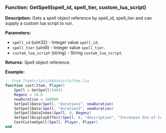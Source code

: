 ### Function: GetSpell(spell_id, spell_tier, custom_lua_script)

**Description:**
Gets a spell object reference by spell_id, spell_tier and can supply a custom lua script to run.

**Parameters:**
- `spell_id` (uint32) - Integer value `spell_id`.
- `spell_tier` (uint8) - Integer value `spell_tier`.
- `custom_lua_script` (string) - String `custom_lua_script`.

**Returns:** Spell object reference.

**Example:**

```lua
-- From ItemScripts/AbbatoirCoffee.lua
function cast(Item, Player)
	Spell = GetSpell(5463)
	Regenz = 18.0
	newDuration = 180000
	SetSpellData(Spell, "duration1", newDuration)
	SetSpellData(Spell, "duration2", newDuration)
	SetSpellDataIndex(Spell, 0, Regenz)
	SetSpellDisplayEffect(Spell, 0, "description", "Increases Out-of-Combat Power Regeneration of target by " .. Regenz)
	CastCustomSpell(Spell, Player, Player)
end
```
